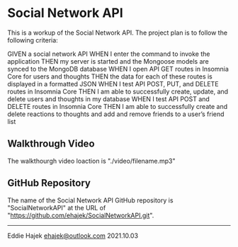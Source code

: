 # Social Network API

This is a workup of the Social Network API. 
The project plan is to follow the following criteria: 

GIVEN a social network API
WHEN I enter the command to invoke the application
THEN my server is started and the Mongoose models are synced to the MongoDB database
WHEN I open API GET routes in Insomnia Core for users and thoughts
THEN the data for each of these routes is displayed in a formatted JSON
WHEN I test API POST, PUT, and DELETE routes in Insomnia Core
THEN I am able to successfully create, update, and delete users and thoughts in my database
WHEN I test API POST and DELETE routes in Insomnia Core
THEN I am able to successfully create and delete reactions to thoughts and add and remove friends to a user’s friend list

## Walkthrough Video

The walkthourgh video loaction is "./video/filename.mp3" 


## GitHub Repository 

The name of the Social Network API GitHub repository is "SocialNetworkAPI" at the URL of "https://github.com/ehajek/SocialNetworkAPI.git". 

--- 

Eddie Hajek 
ehajek@outlook.com 
2021.10.03
